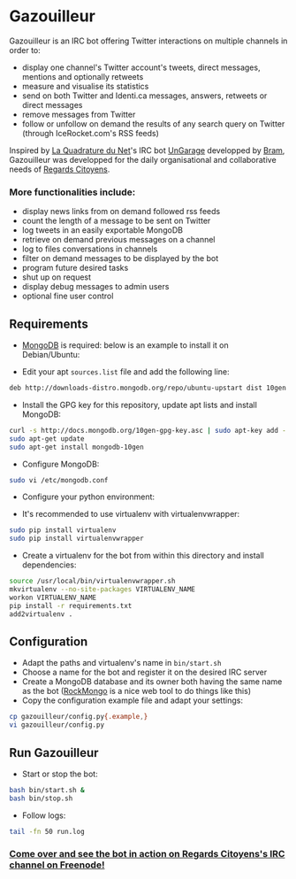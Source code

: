 # Gazouilleur

Gazouilleur is an IRC bot offering Twitter interactions on multiple channels in order to:

 * display one channel's Twitter account's tweets, direct messages, mentions and optionally retweets
 * measure and visualise its statistics
 * send on both Twitter and Identi.ca messages, answers, retweets or direct messages
 * remove messages from Twitter
 * follow or unfollow on demand the results of any search query on Twitter (through IceRocket.com's RSS feeds)

Inspired by [La Quadrature du Net](http://www.laquadrature.net/)'s IRC bot [UnGarage](https://www.laquadrature.net/fr/chat-old) developped by [Bram](http://blog.worlddomination.be/projects/ungarage.html), Gazouilleur was developped for the daily organisational and collaborative needs of [Regards Citoyens](http://www.regardscitoyens.org/).

### More functionalities include:

 * display news links from on demand followed rss feeds
 * count the length of a message to be sent on Twitter
 * log tweets in an easily exportable MongoDB
 * retrieve on demand previous messages on a channel
 * log to files conversations in channels
 * filter on demand messages to be displayed by the bot
 * program future desired tasks
 * shut up on request
 * display debug messages to admin users
 * optional fine user control


## Requirements

 * [MongoDB](http://www.mongodb.org/) is required: below is an example to install it on Debian/Ubuntu:
  + Edit your apt `sources.list` file and add the following line:

  ```bash
  deb http://downloads-distro.mongodb.org/repo/ubuntu-upstart dist 10gen
  ```

  + Install the GPG key for this repository, update apt lists and install MongoDB:

  ```bash
  curl -s http://docs.mongodb.org/10gen-gpg-key.asc | sudo apt-key add -
  sudo apt-get update
  sudo apt-get install mongodb-10gen
  ```

  + Configure MongoDB:

  ```bash
  sudo vi /etc/mongodb.conf
  ```

 * Configure your python environment:
  + It's recommended to use virtualenv with virtualenvwrapper:

  ```bash
  sudo pip install virtualenv
  sudo pip install virtualenvwrapper
  ```

  + Create a virtualenv for the bot from within this directory and install dependencies:

  ```bash
  source /usr/local/bin/virtualenvwrapper.sh
  mkvirtualenv --no-site-packages VIRTUALENV_NAME
  workon VIRTUALENV_NAME
  pip install -r requirements.txt
  add2virtualenv .
  ```

## Configuration

 * Adapt the paths and virtualenv's name in `bin/start.sh`
 * Choose a name for the bot and register it on the desired IRC server
 * Create a MongoDB database and its owner both having the same name as the bot ([RockMongo](http://rockmongo.com/) is a nice web tool to do things like this)
 * Copy the configuration example file and adapt your settings:

 ```bash
 cp gazouilleur/config.py{.example,}
 vi gazouilleur/config.py
 ```

## Run Gazouilleur

 * Start or stop the bot:

 ```bash
 bash bin/start.sh &
 bash bin/stop.sh
 ```

 * Follow logs:

 ```bash
 tail -fn 50 run.log
 ```

### [Come over and see the bot in action on Regards Citoyens's IRC channel on Freenode!](http://webchat.freenode.net/?channels=regardscitoyens)

